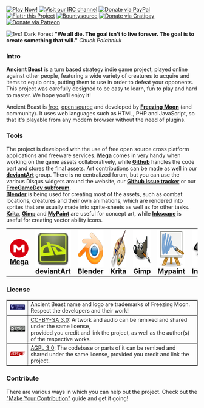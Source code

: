 [![Play Now!](http://img.shields.io/badge/Play-Now-red.svg)](http://AncientBeast.com/combat)
[![Visit our IRC channel](http://img.shields.io/badge/IRC-%23AncientBeast-blue.svg)](https://kiwiirc.com/client/irc.freenode.net/?nick=Sinner|?#AncientBeast)
[![Donate via PayPal](http://img.shields.io/badge/PayPal-Donate-orange.svg)](https://www.paypal.com/cgi-bin/webscr?cmd=_s-xclick&hosted_button_id=CJF8R55CJE9R4)
[![Flattr this Project](http://img.shields.io/badge/flattr-Donate-green.svg)](https://flattr.com/thing/126547/Ancient-Beast)
[![Bountysource](https://www.bountysource.com/badge/team?team_id=44509&style=bounties_received)](https://www.bountysource.com/teams/ancientbeast/issues?utm_source=Ancient%20Beast&utm_medium=shield&utm_campaign=bounties_received)
[![Donate via Gratipay](http://img.shields.io/gratipay/AncientBeast.svg)](https://gratipay.com/AncientBeast)
[![Donate via Patreon](http://img.shields.io/badge/Patreon-Donate-orange.svg)](https://www.patreon.com/FreezingMoon)


![1vs1 Dark Forest](https://raw.github.com/FreezingMoon/AncientBeast/master/media/screenshots/Dark%20Forest.jpg)
**"We all die. The goal isn't to live forever. The goal is to create something that will."** *Chuck Palahniuk*

### Intro
<p>
<b>Ancient Beast</b> is a turn based strategy indie game project, played online against other people, featuring a wide variety of creatures to acquire and items to equip onto, putting them to use in order to defeat your opponents.<br>This project was carefully designed to be easy to learn, fun to play and hard to master. We hope you'll enjoy it!
<p>
Ancient Beast is <a href="https://mega.co.nz/#F!GAJAjAzL!AhBUayQndZbH_j2IL2B-nA" target="_blank">free</a>, <a href="https://github.com/FreezingMoon/AncientBeast" target="_blank">open source</a> and developed by <a href="http://www.FreezingMoon.org" target="_blank" class="FM"><b>Freezing Moon</b></a> (and community). It uses web languages such as HTML, PHP and JavaScript, so that it's playable from any modern browser without the need of plugins.
</p>

### Tools
<p>
The project is developed with the use of free open source cross platform applications and freeware services.
<a href="https://mega.co.nz/#F!GAJAjAzL!AhBUayQndZbH_j2IL2B-nA" target="_blank"><b>Mega</b></a> comes in very handy when working on the game assets collaboratively, while <a href="https://github.com/FreezingMoon/AncientBeast" target="_blank"><b>Github</b></a> handles the code part and stores the final assets. Art contributions can be made as well in our <a href="http://Ancient-Beast.deviantart.com" target="_blank"><b>deviantArt</b></a> group. There is no centralized forum, but you can use the various Disqus widgets around the website, our <a href="https://github.com/FreezingMoon/AncientBeast/issues" target="_blank"><b>Github issue tracker</b></a> or our <a href="http://forum.freegamedev.net/viewforum.php?f=70" target="_blank"><b>FreeGameDev subforum</b></a>.<br>
<a href="http://blender.org" target="_blank"><b>Blender</b></a> is being used for creating most of the assets, such as combat locations, creatures and their own animations, which are rendered into sprites that are usually made into sprite-sheets as well as for other tasks.<br>
<a href="http://krita.org" target="_blank"><b>Krita</b></a>, <a href="http://gimp.org" target="_blank"><b>Gimp</b></a> and <a href="http://mypaint.intilinux.com" target="_blank"><b>MyPaint</b></a> are useful for concept art, while <a href="http://inkscape.org" target="_blank"><b>Inkscape</b></a> is useful for creating vector ability icons.
</p>

<table style="font-size:18px; font-weight:bold; margin:0; padding:0; margin-left:auto; margin-right:auto; text-align:center;">
<tr>
	<td><a href="https://mega.co.nz/#F!GAJAjAzL!AhBUayQndZbH_j2IL2B-nA" target="_blank"><img src="images/tools/mega.png" style="display:block; width:99px; height99px;" alt="mega">Mega</a></td>
	<td><a href="http://Ancient-Beast.deviantart.com" target="_blank"><img src="images/tools/deviantart.png" style="display:block; width:99px; height:99px;" alt="deviantart">deviantArt</a></td>
	<td><a href="http://blender.org" target="_blank"><img src="images/tools/blender.png" style="display:block; width:99px; height:99px;" alt="blender">Blender</a></td>
	<td><a href="http://krita.org" target="_blank"><img src="images/tools/krita.png" style="display:block; width:99px; height:99px;" alt="krita">Krita</a></td>
	<td><a href="http://gimp.org" target="_blank"><img src="images/tools/gimp.png" style="display:block; width:99px; height:99px;" alt="gimp">Gimp</a></td>
	<td><a href="http://mypaint.intilinux.com" target="_blank"><img src="images/tools/mypaint.png" style="display:block; width:99px; height:99px;" alt="mypaint">Mypaint</a></td>
	<td><a href="http://inkscape.org" target="_blank"><img src="images/tools/inkscape.png" style="display:block; width:99px; height:99px;" alt="inkscape">Inkscape</a></td>
</tr>
</table>

### License
<table border=1 width=100%>
<tr>
	<td><a href="http://www.FreezingMoon.org" target="_blank"><img src="images/FreezingMoon.png" alt="Freezing Moon"></a></td>
	<td>Ancient Beast name and logo are trademarks of Freezing Moon.<br>Respect the developers and their work!</td>
</tr>
<tr>
	<td><a href="http://creativecommons.org/licenses/by-sa/3.0" target="_blank"><img src="images/cc-by-sa.png" alt="CC-BY-SA 3.0"></a></td>
	<td><a href="http://creativecommons.org/licenses/by-sa/3.0" target="_blank">CC-BY-SA 3.0</a>: Artwork and audio can be remixed and shared under the same license,<br>provided you credit and link the project, as well as the author(s) of the respective works.</td>
</tr>
<tr>
	<td><a href="http://www.gnu.org/licenses/agpl-3.0.html" target="_blank"><img src="images/agpl.png" alt="AGPL 3.0"></a></td>
	<td><a href="http://www.gnu.org/licenses/agpl-3.0.html" target="_blank">AGPL 3.0</a>: The codebase or parts of it can be remixed and shared under the same license, provided you credit and link the project.</td>
</tr>
</table>

### Contribute
<p>
There are various ways in which you can help out the project. Check out the <a href="http://ancientbeast.com/contribute" target="_blank">"Make Your Contribution"</a> guide and get it going!
</p>
